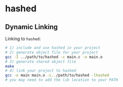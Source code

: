 # hashed

## Dynamic Linking

Linking to `hashed`:

```bash
# 1) include and use hashed in your project
# 2) generate object file for your project
gcc -I ../path/to/hashed -c main.c -o main.o
# 3) generate shared object file
make
# 4) link your project to hashed
gcc -o main main.o -L../path/to/hashed -lhashed
# you may need to add the lib location to your PATH
```
